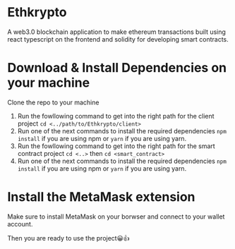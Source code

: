 # Ethkrypto #
A web3.0 blockchain application to make ethereum transactions built using react typescript on the frontend and solidity for developing smart contracts.

# Download & Install Dependencies on your machine #
Clone the repo to your machine
1. Run the fowllowing command to get into the right path for the client project
   `cd <../path/to/Ethkrypto/client>`   
2. Run one of the next commands to install the required dependencies
   `npm install` if you are using npm or `yarn` if you are using yarn.
3. Run the fowllowing command to get into the right path for the smart contract project
    `cd <..>` then
   `cd <smart_contract>`   
4. Run one of the next commands to install the required dependencies
   `npm install` if you are using npm or `yarn` if you are using yarn.   
   
# Install the MetaMask extension 
Make sure to install MetaMask on your borwser and connect to your wallet account.



Then you are ready to use the project😀👍

